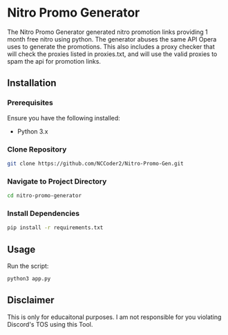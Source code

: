 # Nitro Promo Generator
The Nitro Promo Generator generated nitro promotion links providing 1 month free nitro using python. The generator abuses the same API Opera uses to generate the promotions. This also includes a proxy checker that will check the proxies listed in proxies.txt, and will use the valid proxies to spam the api for promotion links.

## Installation

### Prerequisites

Ensure you have the following installed:

- Python 3.x

### Clone Repository

```bash
git clone https://github.com/NCCoder2/Nitro-Promo-Gen.git
```

### Navigate to Project Directory

```bash
cd nitro-promo-generator
```

### Install Dependencies

```bash
pip install -r requirements.txt
```

## Usage

Run the script:

```bash
python3 app.py
```

## Disclaimer
This is only for educaitonal purposes. I am not responsible for you violating Discord's TOS using this Tool. 

